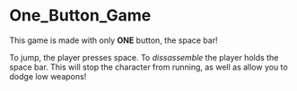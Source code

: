 # One_Button_Game

This game is made with only **ONE** button, the space bar!

To jump, the player presses space. To *dissassemble* the player holds the space bar. This will stop the character from running, as well as allow you to dodge low weapons!

